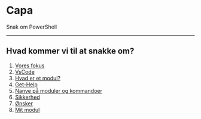 <!-- .slide: data-background="#E6F7FF" -->

# Capa <!-- .element: class="r-fit-text" -->

Snak om PowerShell <!-- .element: class="r-fit-text" -->

---

## Hvad kommer vi til at snakke om?

1. [Vores fokus](#/01_Vores_Fokus)
2. [VsCode](#/02_VScode)
3. [Hvad er et modul?](#/03_Hvad_er_et_modul)
4. [Get-Help](#/04_Get-Help)
5. [Nanve på moduler og kommandoer](#/05_Navne_paa_moduler_og_kommandoer)
6. [Sikkerhed](#/06_Sikkerhed)
7. [Ønsker](#/07_Oensker)
8. [Mit modul](#/08_Mit_modul)
